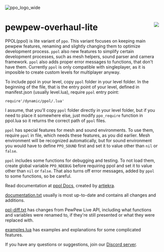 ![ppo_logo_wide](https://github.com/glebi574/pewpew-overhaul-lite/assets/38727318/bb436a4d-0201-4f9f-bc2d-c51a8e06ee45)  
# pewpew-overhaul-lite <a href="https://discord.gg/JwFyBgX8cV"><img src="https://img.shields.io/discord/1244949330029318174?style=for-the-badge&logo=discord&label=Discord&color=4f58d6" align="right"></a>  
PPOL(ppol) is lite variant of `ppo`. This variant focuses on keeping main pewpew features, renaming and slightly changing them to optimize development process. `ppol` also new features to simplify certain development processes, such as mesh helpers, sound parser and camera framework. `ppol` also adds proper error messages to functions, that don't have them. Currently `ppol` is only compatible with singleplayer, as it is imposible to create custom levels for multiplayer anyway.  

To include ppol in your level, copy `ppol` folder in your level folder. In the beginning of the file, that is the entry point of your level, defined in manifest.json (usually level.lua), require `ppol` entry point:
```
require'/dynamic/ppol/.lua'
```
I assume, that you'll copy `ppol` folder directly in your level folder, but if you need to place it somewhere else, just modify `ppo_require` function in ppol\.lua so it returns the correct path of `ppol` files.  

`ppol` has special features for mesh and sound environments. To use them, require `ppol` in file, which needs these features, as you did earlier. Mesh environment will be recognized automatically, but for sound environment you would have to define `PPO_SOUND` first and set it to value other than `nil` or `false`.  

`ppol` includes some functions for debugging and testing. To not load them, create global variable `PPO_NDEBUG` before requiring ppol and set it to value other than `nil` or `false`. That also turns off error messages, added by `ppol` to some functions, so be careful.  

Read documentation at [ppol Docs](https://pewpew-overhaul.gitbook.io/pewpew-overhaul-lite), created by [artiekra](https://github.com/artiekra).  

[documentation.txt](https://github.com/glebi574/pewpew-overhaul-lite/blob/main/documentation.txt) usually is most up-to-date and contains all changes and additions.  

[ppl-diff.txt](https://github.com/glebi574/pewpew-overhaul-lite/blob/main/ppl-diff.txt) has changes from PewPew Live API, including what functions and variables were renamed to, if they're still presented or what they were replaced with.  

[examples.lua](https://github.com/glebi574/pewpew-overhaul-lite/blob/main/examples.lua) has examples and explanations for some complicated features.  

If you have any questions or suggestions, join our [Discord server](https://discord.gg/JwFyBgX8cV).

